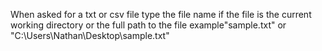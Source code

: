 When asked for a txt or csv file type the file name if the file is the current working directory or the full path to the file example"sample.txt" or "C:\Users\Nathan\Desktop\sample.txt"
